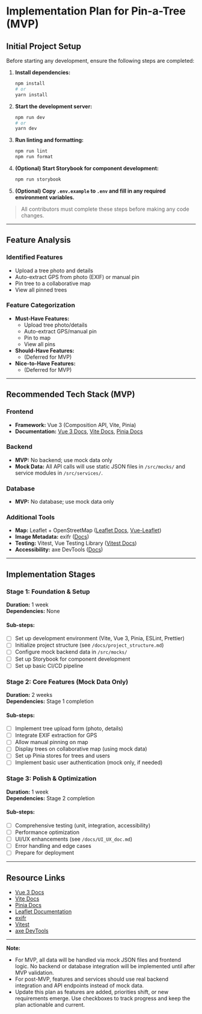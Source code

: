 # Implementation Plan for Pin-a-Tree (MVP)

## Initial Project Setup

Before starting any development, ensure the following steps are completed:

1. **Install dependencies:**
   ```sh
   npm install
   # or
   yarn install
   ```
2. **Start the development server:**
   ```sh
   npm run dev
   # or
   yarn dev
   ```
3. **Run linting and formatting:**
   ```sh
   npm run lint
   npm run format
   ```
4. **(Optional) Start Storybook for component development:**
   ```sh
   npm run storybook
   ```
5. **(Optional) Copy `.env.example` to `.env` and fill in any required environment variables.**

> All contributors must complete these steps before making any code changes.

---

## Feature Analysis

### Identified Features

- Upload a tree photo and details
- Auto-extract GPS from photo (EXIF) or manual pin
- Pin tree to a collaborative map
- View all pinned trees

### Feature Categorization

- **Must-Have Features:**
  - Upload tree photo/details
  - Auto-extract GPS/manual pin
  - Pin to map
  - View all pins
- **Should-Have Features:**
  - (Deferred for MVP)
- **Nice-to-Have Features:**
  - (Deferred for MVP)

---

## Recommended Tech Stack (MVP)

### Frontend

- **Framework:** Vue 3 (Composition API, Vite, Pinia)
- **Documentation:** [Vue 3 Docs](https://vuejs.org/), [Vite Docs](https://vitejs.dev/), [Pinia Docs](https://pinia.vuejs.org/)

### Backend

- **MVP:** No backend; use mock data only
- **Mock Data:** All API calls will use static JSON files in `/src/mocks/` and service modules in `/src/services/`.

### Database

- **MVP:** No database; use mock data only

### Additional Tools

- **Map:** Leaflet + OpenStreetMap ([Leaflet Docs](https://leafletjs.com/), [Vue-Leaflet](https://vue2-leaflet.netlify.app/))
- **Image Metadata:** exifr ([Docs](https://github.com/MikeKovarik/exifr))
- **Testing:** Vitest, Vue Testing Library ([Vitest Docs](https://vitest.dev/))
- **Accessibility:** axe DevTools ([Docs](https://www.deque.com/axe/devtools/))

---

## Implementation Stages

### Stage 1: Foundation & Setup

**Duration:** 1 week  
**Dependencies:** None

#### Sub-steps:

- [ ] Set up development environment (Vite, Vue 3, Pinia, ESLint, Prettier)
- [ ] Initialize project structure (see `/docs/project_structure.md`)
- [ ] Configure mock backend data in `/src/mocks/`
- [ ] Set up Storybook for component development
- [ ] Set up basic CI/CD pipeline

### Stage 2: Core Features (Mock Data Only)

**Duration:** 2 weeks  
**Dependencies:** Stage 1 completion

#### Sub-steps:

- [ ] Implement tree upload form (photo, details)
- [ ] Integrate EXIF extraction for GPS
- [ ] Allow manual pinning on map
- [ ] Display trees on collaborative map (using mock data)
- [ ] Set up Pinia stores for trees and users
- [ ] Implement basic user authentication (mock only, if needed)

### Stage 3: Polish & Optimization

**Duration:** 1 week  
**Dependencies:** Stage 2 completion

#### Sub-steps:

- [ ] Comprehensive testing (unit, integration, accessibility)
- [ ] Performance optimization
- [ ] UI/UX enhancements (see `/docs/UI_UX_doc.md`)
- [ ] Error handling and edge cases
- [ ] Prepare for deployment

---

## Resource Links

- [Vue 3 Docs](https://vuejs.org/)
- [Vite Docs](https://vitejs.dev/)
- [Pinia Docs](https://pinia.vuejs.org/)
- [Leaflet Documentation](https://leafletjs.com/)
- [exifr](https://github.com/MikeKovarik/exifr)
- [Vitest](https://vitest.dev/)
- [axe DevTools](https://www.deque.com/axe/devtools/)

---

**Note:**

- For MVP, all data will be handled via mock JSON files and frontend logic. No backend or database integration will be implemented until after MVP validation.
- For post-MVP, features and services should use real backend integration and API endpoints instead of mock data.
- Update this plan as features are added, priorities shift, or new requirements emerge. Use checkboxes to track progress and keep the plan actionable and current.
